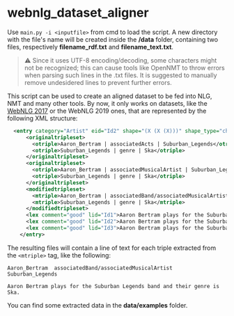 # webnlg_dataset_aligner
Use `main.py -i <inputfile>` from cmd to load the script. A new directory with the file's name will be created inside the **/data** folder, containing two files, respectively **filename_rdf.txt** and **filename_text.txt**. 

> :warning: Since it uses UTF-8 encoding/decoding, some characters might not be recognized; this can cause tools like OpenNMT to throw errors when parsing such lines in the .txt files. It is suggested to manually remove undesidered lines to prevent further errors. 

This script can be used to create an aligned dataset to be fed into NLG, NMT and many other tools. By now, it only works on datasets, like the [WebNLG 2017](https://gitlab.com/shimorina/webnlg-dataset/-/blob/master/README.md) or the WebNLG 2019 ones, that are represented by the following XML structure:

```XML
  <entry category="Artist" eid="Id2" shape="(X (X (X)))" shape_type="chain" size="2">
      <originaltripleset>
        <otriple>Aaron_Bertram | associatedActs | Suburban_Legends</otriple>
        <otriple>Suburban_Legends | genre | Ska</otriple>
      </originaltripleset>
      <originaltripleset>
        <otriple>Aaron_Bertram | associatedMusicalArtist | Suburban_Legends</otriple>
        <otriple>Suburban_Legends | genre | Ska</otriple>
      </originaltripleset>
      <modifiedtripleset>
        <mtriple>Aaron_Bertram | associatedBand/associatedMusicalArtist | Suburban_Legends</mtriple>
        <mtriple>Suburban_Legends | genre | Ska</mtriple>
      </modifiedtripleset>
      <lex comment="good" lid="Id1">Aaron Bertram plays for the Suburban Legends band and their genre is Ska.</lex>
      <lex comment="good" lid="Id2">Aaron Bertram plays for the Suburban Legends band which play Ska music.</lex>
      <lex comment="good" lid="Id3">Aaron Bertram plays for the Suburban Legends band who perform Ska music.</lex>
    </entry>
```

The resulting files will contain a line of text for each triple extracted from the `<mtriple>` tag, like the following:
```
Aaron_Bertram  associatedBand/associatedMusicalArtist  Suburban_Legends 
```
```
Aaron Bertram plays for the Suburban Legends band and their genre is Ska.
```

You can find some extracted data in the **data/examples** folder.
